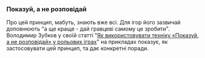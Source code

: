 ### Показуй, а не розповідай

Про цей принцип, мабуть, знають вже всі. Для ігор його зазвичай доповнюють "а ще краще - дай гравцеві самому це зробити". Володимир Зубков у своїй статті "[Як використовувати техніку «Показуй, а не розповідай» у рольових іграх](https://gamedev.dou.ua/forums/topic/47577/)" на прикладах показує, як застосовувати цей принцип, та дає конкретні поради.
